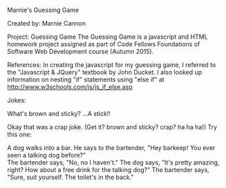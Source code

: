 Marnie's Guessing Game

Created by: Marnie Cannon

Project: Guessing Game 
The Guessing Game is a javascript and HTML homework project assigned as part of Code Fellows Foundations of Software Web Development course
(Autumn 2015).

References:
In creating the javascript for my guessing game, I referred to the "Javascript & JQuery" textbook by John Ducket. I also
looked up information on nesting "if" statements using "else if" at http://www.w3schools.com/js/js_if_else.asp

Jokes:

What's brown and sticky? ...A stick!!

Okay that was a crap joke. (Get it? brown and sticky? crap? ha ha ha!) Try this one:

A dog walks into a bar. He says to the bartender, "Hey barkeep! You ever seen a talking dog before?"  
The bartender says, "No, no I haven't." 
The dog says, "It's pretty amazing, right? How about a free drink for the talking dog?"
The bartender says, "Sure, suit yourself. The toilet's in the back."